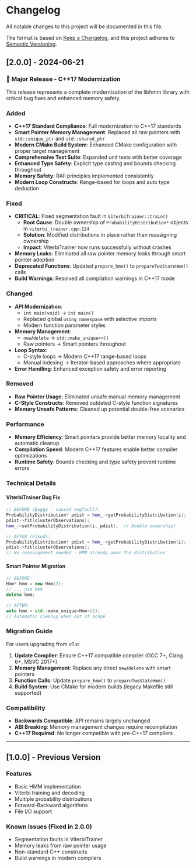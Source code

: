 # Changelog

All notable changes to this project will be documented in this file.

The format is based on [Keep a Changelog](https://keepachangelog.com/en/1.0.0/),
and this project adheres to [Semantic Versioning](https://semver.org/spec/v2.0.0.html).

## [2.0.0] - 2024-06-21

### 🎉 Major Release - C++17 Modernization

This release represents a complete modernization of the libhmm library with critical bug fixes and enhanced memory safety.

### Added
- **C++17 Standard Compliance**: Full modernization to C++17 standards
- **Smart Pointer Memory Management**: Replaced all raw pointers with `std::unique_ptr` and `std::shared_ptr`
- **Modern CMake Build System**: Enhanced CMake configuration with proper target management
- **Comprehensive Test Suite**: Expanded unit tests with better coverage
- **Enhanced Type Safety**: Explicit type casting and bounds checking throughout
- **Memory Safety**: RAII principles implemented consistently
- **Modern Loop Constructs**: Range-based for loops and auto type deduction

### Fixed
- **CRITICAL**: Fixed segmentation fault in `ViterbiTrainer::train()` 
  - **Root Cause**: Double ownership of `ProbabilityDistribution*` objects in `viterbi_trainer.cpp:124`
  - **Solution**: Modified distributions in place rather than reassigning ownership
  - **Impact**: ViterbiTrainer now runs successfully without crashes
- **Memory Leaks**: Eliminated all raw pointer memory leaks through smart pointer adoption
- **Deprecated Functions**: Updated `prepare_hmm()` to `prepareTwoStateHmm()` calls
- **Build Warnings**: Resolved all compilation warnings in C++17 mode

### Changed
- **API Modernization**: 
  - `int main(void)` → `int main()`
  - Replaced global `using namespace` with selective imports
  - Modern function parameter styles
- **Memory Management**: 
  - `new`/`delete` → `std::make_unique<>()`
  - Raw pointers → Smart pointers throughout
- **Loop Syntax**: 
  - C-style loops → Modern C++17 range-based loops
  - Manual indexing → Iterator-based approaches where appropriate
- **Error Handling**: Enhanced exception safety and error reporting

### Removed
- **Raw Pointer Usage**: Eliminated unsafe manual memory management
- **C-Style Constructs**: Removed outdated C-style function signatures
- **Memory Unsafe Patterns**: Cleaned up potential double-free scenarios

### Performance
- **Memory Efficiency**: Smart pointers provide better memory locality and automatic cleanup
- **Compilation Speed**: Modern C++17 features enable better compiler optimizations
- **Runtime Safety**: Bounds checking and type safety prevent runtime errors

### Technical Details

#### ViterbiTrainer Bug Fix
```cpp
// BEFORE (Buggy - caused segfault):
ProbabilityDistribution* pdist = hmm_->getProbabilityDistribution(i);
pdist->fit(clusterObservations);
hmm_->setProbabilityDistribution(i, pdist);  // Double ownership!

// AFTER (Fixed):
ProbabilityDistribution* pdist = hmm_->getProbabilityDistribution(i);
pdist->fit(clusterObservations);
// No reassignment needed - HMM already owns the distribution
```

#### Smart Pointer Migration
```cpp
// BEFORE:
Hmm* hmm = new Hmm(2);
// ... use hmm
delete hmm;

// AFTER:
auto hmm = std::make_unique<Hmm>(2);
// Automatic cleanup when out of scope
```

### Migration Guide

For users upgrading from v1.x:

1. **Update Compiler**: Ensure C++17 compatible compiler (GCC 7+, Clang 6+, MSVC 2017+)
2. **Memory Management**: Replace any direct `new`/`delete` with smart pointers
3. **Function Calls**: Update `prepare_hmm()` to `prepareTwoStateHmm()`
4. **Build System**: Use CMake for modern builds (legacy Makefile still supported)

### Compatibility
- **Backwards Compatible**: API remains largely unchanged
- **ABI Breaking**: Memory management changes require recompilation
- **C++17 Required**: No longer compatible with pre-C++17 compilers

---

## [1.0.0] - Previous Version

### Features
- Basic HMM implementation
- Viterbi training and decoding
- Multiple probability distributions
- Forward-Backward algorithms
- File I/O support

### Known Issues (Fixed in 2.0.0)
- Segmentation faults in ViterbiTrainer
- Memory leaks from raw pointer usage
- Non-standard C++ constructs
- Build warnings in modern compilers
